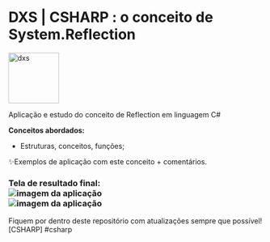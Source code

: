 # DXS | CSHARP : o conceito de System.Reflection
<img src="https://dataxstudios.com.br/assets/images/logo_DXS_400_190.png" alt="dxs" width="100"/> 

Aplicação e estudo do conceito de Reflection em linguagem C#

  **Conceitos abordados:**  
- Estruturas, conceitos, funções;  

✨Exemplos de aplicação com este conceito + comentários.

### Tela de resultado final:<br>![imagem da aplicação](https://dataxstudios.com.br/assets/images/github/csharp_reflection_1.PNG)<br>![imagem da aplicação](https://dataxstudios.com.br/assets/images/github/csharp_reflection_2.PNG)

Fiquem por dentro deste repositório com atualizações sempre que possível!  
[CSHARP] #csharp
